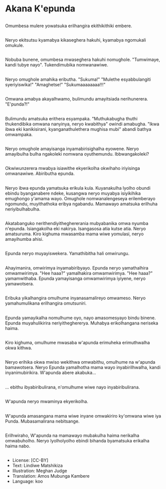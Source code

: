 # Akana K'epunda

##
Omumbesa mulere yowatsuka erilhangira ekithikithiki embere.

##
Neryo ekitsutsu kyamabya kikaseghera hakuhi, kyamabya ngomukali omukule.

##
Nobuba bunene, omumbesa mwaseghera hakuhi nomughole. "Tumwimaye, kandi tubye nayo". Tukendimubika nomwanawiwe.

##
Neryo omughole amahika eributha. "Sukuma!" "Mulethe esyabbulangiti syeriyiswika!" "Amaghetse!" "Sukumaaaaaaaa!!!"

##
Omwana amabya akayalhwamo, bulimundu amayitsiada nerihunerera. "E'punda?!"

##
Bulimundu amatsuka erithera esyampaka. "Muthukabugha thuthi thukendibika omwana nanyinya, neryo kwabithya" owindi amabugha. "Ikwa ibwa eki kanikisirani, kyanganathulethera mughisa mubi" abandi bathya omwampaka.

##
Neryo omughole amayisanga inyamabirisighalha eyowene. Neryo amayibulha bulha ngakoleki nomwana oyuthemundu. Ibbwangakoleki?

##
Okwiwunzerera mwabya isiawithe ekyerikolha okwihaho iriyisinga omwanawiwe. Abiributha epunda.

##
Neryo ibwa epunda yamatsuka erikula kula. Kuyanakulha lyolho obundi ebindu byanganabere ndeke, kusangwa neryo muyabya isiyikihika emughongo y'amama wayo. Omughole nomwanalengeseya erilemberayo ngomundu, muyithathoka eribya ngabandu. Mamawayo amatsuka erilhuha neriyibulhabulha.

##
Akatabanguko nerithendiyitheghererania mubyabanika omwa nyumba n'epunda. Isiangakolha eki nakirya. Isangasosa atia kutse atia. Neryo amatsuruma. Kiro kighuma mwasamba mama wiwe yomulasi, neryo amayihumba ahisi.

##
Epunda neryo muyayiswekera. Yamathibitha hali omwirungu.

##
Ahayimanira, omwirimya inyamabiribyayo. Epunda neryo yamathalhira omwamwirimya. "Hee haaa?" yamalhakira omwamwirimya. "Hee haaa?" yamamwithaba. Epunda yamayisanga omwamwirimya iyiyene, neryo yamawotsera.

##
Eribuka yikalhangira omulhume inyanasamalireyo omwameso. Neryo yamahumulikana erilhangira omutsuniri.

##
Epunda yamayikalha nomulhume oyo, nayo amasomesyayo bindu binene. Epunda muyahulikirira neriyitheghererya. Muhabya erikolhangana neriseka haima.

##
Kiro kighuma, omulhume mwasaba w'apunda erimuheka erimuthwalha okwa kithwa.

##
Neryo erihika okwa mwiso wekithwa omwabithu, omulhume na w'apunda bamawotsera. Neryo Epunda yamalhotha mama wayo inyabirilhwalha, kandi inyanimubirikira. W'apunda abere akabuka...

##
... ebithu ibyabiribulirana, n'omulhume wiwe nayo inyabiribulirana.

##
W'apunda neryo mwaminya ekyerikolha.

##
W'apunda amasangana mama wiwe inyane omwakiriro ky'omwana wiwe iya Punda. Mubasamalirana nebitsange.

##
Erilhwiraho, W'apunda na mamawayo mubakulha haima nerikalha omwabuholho. Neryo lyolholyolho ebindi bihanda byamatsuka erikalha haima nabo.

##
* License: [CC-BY]
* Text: Lindiwe Matshikiza
* Illustration: Meghan Judge
* Translation: Amos Mubunga Kambere
* Language: koo
